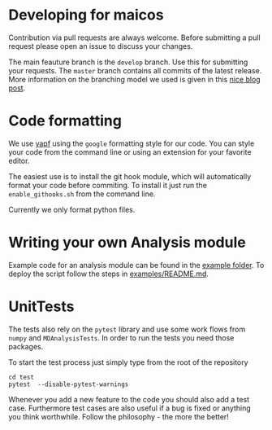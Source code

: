 # Developing for maicos

Contribution via pull requests are always welcome. 
Before submitting a pull request please open an issue to discuss your 
changes. 

The main feauture branch is 
the `develop` branch. Use this for submitting your requests. The `master` branch 
contains  all commits of the latest release. 
More information on the branching model we used is given in this 
[nice blog post](https://nvie.com/posts/a-successful-git-branching-model/).

# Code formatting

We use [yapf](https//github.com/google/yapf) using the
`google` formatting style for our code. You can style
your code from the command line or using an extension for your favorite editor.

The easiest use is to install the git hook module, which will automatically format your
code before commiting. To install it just run the `enable_githooks.sh` from
the command line.

Currently we only format python files.

# Writing your own Analysis module

Example code for an analysis module can be found in the [example folder](examples/). To deploy
the script follow the steps in [examples/README.md](examples/README.md).

# UnitTests

The tests also rely on the `pytest` library and use some work flows
 from `numpy` and `MDAnalysisTests`. In order to run the tests you need those packages.

To start the test process just simply type from the root of the repository

    cd test
    pytest  --disable-pytest-warnings

Whenever you add a new feature to the code you should also add a test case.
Furthermore test cases are also useful if a bug is fixed or anything you
 think worthwhile. Follow the philosophy - the more the better!
